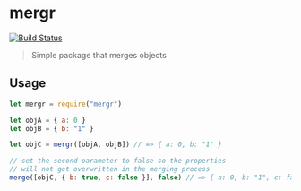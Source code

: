 # mergr

[![Build Status](https://travis-ci.org/xasdx/mergr.svg?branch=master)](https://travis-ci.org/xasdx/mergr)

> Simple package that merges objects

## Usage

```js
let mergr = require("mergr")

let objA = { a: 0 }
let objB = { b: "1" }

let objC = mergr([objA, objB]) // => { a: 0, b: "1" }

// set the second parameter to false so the properties
// will not get overwritten in the merging process
merge([objC, { b: true, c: false }], false) // => { a: 0, b: "1", c: false }
```
